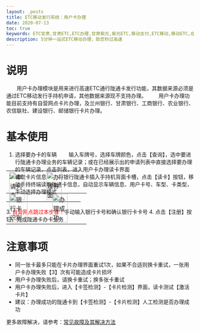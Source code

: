 ```yaml
---
layout: _posts
title: ETC移动发行系统：用户卡办理
date: 2020-07-13
toc: true
keywords: ETC甘肃,甘肃ETC,ETC办理,甘肃紫光,紫光ETC,移动支付,ETC移动,移动ETC,在线充值,ETC办理,卡片办理,OBU办理,OBU激活,ETC手持终端,甘肃ETC办理,甘肃ETC发行,移动发行终端,ETC移动发行系统
description: 5分钟一站式ETC移动办理，助您秒过高速
---
```

# 说明
&emsp;&emsp;用户卡办理模块是用来进行高速ETC通行陇通卡发行功能，其数据来源必须是通过ETC移动发行手持机申请，其他数据来源现不支持办理。
&emsp;&emsp;用户卡办理功能目前支持有自营网点卡片办理，及兰州银行、甘肃银行、工商银行、农业银行、农信联社、建设银行、邮储银行卡片办理。

# 基本使用  
1. 选择要办卡的车辆
&emsp;&emsp;输入车牌号，选择车牌颜色，点击【查询】，选中要进行陇通卡办理业务的车辆记录；或在已经展示出的申请列表中直接选择要办理的车辆记录，点击列表，进入用户卡办理读卡界面
2. 读取卡片信息
&emsp;&emsp;将银行陇通卡插入手持机背面卡槽，点击【读卡】按钮，移动手持终端读取陇通卡信息，自动显示车辆信息、用户卡号、车型、卡类型，手动选择办理模式
<table style = "margin-top:-80px"> 
  <tr>
      <td><img src="/pub-images/kaqianchaxun.png" width="70%" alt="申请列表"/></td>
      <td><img src="/pub-images/userCardIssuse4.png" width="70%" alt="办理界面"/></td>
  </tr>
</table>
3. <span style="color:red;">自营网点跳过本步骤！</span>手动输入银行卡号和确认银行卡卡号
4. 点击【注册】按钮，完成陇通卡办卡业务
<table style = "margin-top:-80px"> 
  <tr>
      <td><img src="/pub-images/userCardIssuse5.png" width="70%" alt="银行卡识别"/></td>
      <td><img src="/pub-images/userCardIssueSuccess.png" width="70%" alt="办理成功"/></td>
  </tr>
</table>
  
# 注意事项
* 同一张卡最多只能在卡片办理界面重试1次，如果不合适则换卡重试，一张用户卡办理失败【3】次有可能造成卡片损坏
* 用户卡办理失败后，请换卡重试；换多张卡重试
* 用户卡办理失败后，进入【卡签检测】-【卡片检测】界面，读卡测试【激活卡片】
* 建议：办理成功的陇通卡到【卡签检测】-【卡片检测】人工检测是否办理成功

更多故障解决，请参考：[常见故障及其解决方法](/2019/10/05/problems/)
